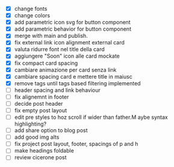- [x] change fonts
- [x] change colors
- [x] add parametric icon svg for button component
- [x] add parametric behavior for button component
- [x] merge with main and publish.
- [x] fix external link icon alignment external card
- [x] valuta ridurre font nel title della card
- [x] aggiungere "Soon" icon alle card mockate
- [x] fix compact card spacing
- [x] cambiare animazione per card senza link
- [x] cambiare spacing card e mettere title in maiusc
- [x] remove tags until tags based filtering implemented
- [ ] header spacing and link behaviour
- [ ] fix alignemnt in footer
- [ ] decide post header
- [ ] fix empty post layout
- [ ] edit pre styles to hoz scroll if wider than father.M aybe syntax highlighting?
- [ ] add share option to blog post
- [ ] add good img alts
- [ ] fix project post layout, footer, spacings of p and h
- [ ] make headings foldable
- [ ] review cicerone post

